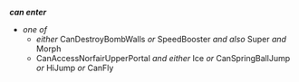 ﻿***can enter***

- *one of*
  - *either* CanDestroyBombWalls *or* SpeedBooster *and also* Super *and* Morph
  - CanAccessNorfairUpperPortal *and either* Ice *or* CanSpringBallJump *or* HiJump *or* CanFly
